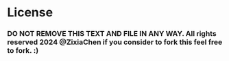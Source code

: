 # License

### DO NOT REMOVE THIS TEXT AND FILE IN ANY WAY. All rights reserved 2024 @ZixiaChen if you consider to fork this feel free to fork. :)
